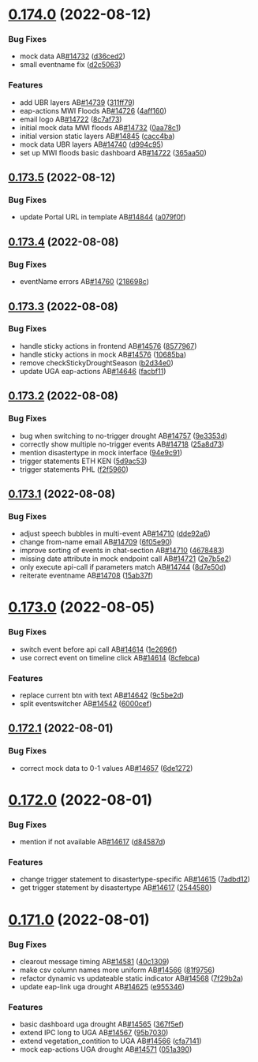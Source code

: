 # [0.174.0](https://github.com/rodekruis/IBF-system/compare/v0.173.5...v0.174.0) (2022-08-12)


### Bug Fixes

* mock data AB[#14732](https://github.com/rodekruis/IBF-system/issues/14732) ([d36ced2](https://github.com/rodekruis/IBF-system/commit/d36ced20bec11d9bc4d619cbfd4e356985481355))
* small eventname fix ([d2c5063](https://github.com/rodekruis/IBF-system/commit/d2c506371c47acb551f08373cca78a3e67c68319))


### Features

* add UBR layers AB[#14739](https://github.com/rodekruis/IBF-system/issues/14739) ([311ff79](https://github.com/rodekruis/IBF-system/commit/311ff797a8f057a3201e0aff8ea2cc37754f0ea9))
* eap-actions MWI Floods AB[#14726](https://github.com/rodekruis/IBF-system/issues/14726) ([4aff160](https://github.com/rodekruis/IBF-system/commit/4aff1600e3ad5b6f0184a09d700392dc1703e125))
* email logo AB[#14722](https://github.com/rodekruis/IBF-system/issues/14722) ([8c7af73](https://github.com/rodekruis/IBF-system/commit/8c7af73889e32d412f82d5a9792b80430a5978fa))
* initial mock data MWI floods AB[#14732](https://github.com/rodekruis/IBF-system/issues/14732) ([0aa78c1](https://github.com/rodekruis/IBF-system/commit/0aa78c1ed7293890b3bad7eb124c84c6b1e6620e))
* initial version static layers AB[#14845](https://github.com/rodekruis/IBF-system/issues/14845) ([cacc4ba](https://github.com/rodekruis/IBF-system/commit/cacc4ba7ecbed36c7a11ac3a0d10e2e4f7148ed3))
* mock data UBR layers AB[#14740](https://github.com/rodekruis/IBF-system/issues/14740) ([d994c95](https://github.com/rodekruis/IBF-system/commit/d994c951dee8c0d64a72b983e6981874460cbf54))
* set up MWI floods basic dashboard AB[#14722](https://github.com/rodekruis/IBF-system/issues/14722) ([365aa50](https://github.com/rodekruis/IBF-system/commit/365aa5071a267122f9b664aae8271d7888c650db))



## [0.173.5](https://github.com/rodekruis/IBF-system/compare/v0.173.4...v0.173.5) (2022-08-12)


### Bug Fixes

* update Portal URL in template AB[#14844](https://github.com/rodekruis/IBF-system/issues/14844) ([a079f0f](https://github.com/rodekruis/IBF-system/commit/a079f0f5702ffd3bf8db9b3b7dab631981c8f25f))



## [0.173.4](https://github.com/rodekruis/IBF-system/compare/v0.173.3...v0.173.4) (2022-08-08)


### Bug Fixes

* eventName errors AB[#14760](https://github.com/rodekruis/IBF-system/issues/14760) ([218698c](https://github.com/rodekruis/IBF-system/commit/218698c3b90756743854e46232694e07840dd024))



## [0.173.3](https://github.com/rodekruis/IBF-system/compare/v0.173.2...v0.173.3) (2022-08-08)


### Bug Fixes

* handle sticky actions in frontend AB[#14576](https://github.com/rodekruis/IBF-system/issues/14576) ([8577967](https://github.com/rodekruis/IBF-system/commit/8577967a8f761aadb0d58ec8154c1379c64b6ad2))
* handle sticky actions in mock AB[#14576](https://github.com/rodekruis/IBF-system/issues/14576) ([10685ba](https://github.com/rodekruis/IBF-system/commit/10685baf58d2f5efff339af0172276d51b721eee))
* remove checkStickyDroughtSeason ([b2d34e0](https://github.com/rodekruis/IBF-system/commit/b2d34e0603ca29043bf0876aeaa7d8cdc419257b))
* update UGA eap-actions AB[#14646](https://github.com/rodekruis/IBF-system/issues/14646) ([facbf11](https://github.com/rodekruis/IBF-system/commit/facbf11d7baaca6837d653de4563f8af406154f3))



## [0.173.2](https://github.com/rodekruis/IBF-system/compare/v0.173.1...v0.173.2) (2022-08-08)


### Bug Fixes

* bug when switching to no-trigger drought AB[#14757](https://github.com/rodekruis/IBF-system/issues/14757) ([9e3353d](https://github.com/rodekruis/IBF-system/commit/9e3353d3fece35e556eea32493c3f615150ce1bf))
* correctly show multiple no-trigger events AB[#14718](https://github.com/rodekruis/IBF-system/issues/14718) ([25a8d73](https://github.com/rodekruis/IBF-system/commit/25a8d739ddf975b5d92d990e5fc8a10b625861e5))
* mention disastertype in mock interface ([94e9c91](https://github.com/rodekruis/IBF-system/commit/94e9c914f903c473b2f88b80ce3640e2971a1814))
* trigger statements ETH KEN ([5d9ac53](https://github.com/rodekruis/IBF-system/commit/5d9ac539117c0bf226e1d54f7b7364e760c842f0))
* trigger statements PHL ([f2f5960](https://github.com/rodekruis/IBF-system/commit/f2f596064dea9009d1e0684b1a1b31234de88d5a))



## [0.173.1](https://github.com/rodekruis/IBF-system/compare/v0.173.0...v0.173.1) (2022-08-08)


### Bug Fixes

* adjust speech bubbles in multi-event AB[#14710](https://github.com/rodekruis/IBF-system/issues/14710) ([dde92a6](https://github.com/rodekruis/IBF-system/commit/dde92a6e72dfa34f2b4659f68abb8961cfc17141))
* change from-name email AB[#14709](https://github.com/rodekruis/IBF-system/issues/14709) ([6f05e90](https://github.com/rodekruis/IBF-system/commit/6f05e90c8b560c7925865c4aa16df86eed95a542))
* improve sorting of events in chat-section AB[#14710](https://github.com/rodekruis/IBF-system/issues/14710) ([4678483](https://github.com/rodekruis/IBF-system/commit/4678483663c939a851a67ef35a036b7230b56299))
* missing date attribute in mock endpoint call AB[#14721](https://github.com/rodekruis/IBF-system/issues/14721) ([2e7b5e2](https://github.com/rodekruis/IBF-system/commit/2e7b5e211fa0d5708454141430d46812150da718))
* only execute api-call if parameters match AB[#14744](https://github.com/rodekruis/IBF-system/issues/14744) ([8d7e50d](https://github.com/rodekruis/IBF-system/commit/8d7e50ddf87f186ebb1f5c8ae947065888522177))
* reiterate eventname AB[#14708](https://github.com/rodekruis/IBF-system/issues/14708) ([15ab37f](https://github.com/rodekruis/IBF-system/commit/15ab37f80b557839a58e7802c714aa4db7305dae))



# [0.173.0](https://github.com/rodekruis/IBF-system/compare/v0.172.1...v0.173.0) (2022-08-05)


### Bug Fixes

* switch event before api call AB[#14614](https://github.com/rodekruis/IBF-system/issues/14614) ([1e2696f](https://github.com/rodekruis/IBF-system/commit/1e2696f02fd64b7d13c2927e3f058bcee26145d2))
* use correct event on timeline click AB[#14614](https://github.com/rodekruis/IBF-system/issues/14614) ([8cfebca](https://github.com/rodekruis/IBF-system/commit/8cfebca27a819135ecbbe16a6fbac7783e4a92e2))


### Features

* replace current btn with text AB[#14642](https://github.com/rodekruis/IBF-system/issues/14642) ([9c5be2d](https://github.com/rodekruis/IBF-system/commit/9c5be2d6d4d31f3aa68f411214fc0f88f4a27420))
* split eventswitcher AB[#14542](https://github.com/rodekruis/IBF-system/issues/14542) ([6000cef](https://github.com/rodekruis/IBF-system/commit/6000cefd061843d16b15b9135a307790f372eacc))



## [0.172.1](https://github.com/rodekruis/IBF-system/compare/v0.172.0...v0.172.1) (2022-08-01)


### Bug Fixes

* correct mock data to 0-1 values AB[#14657](https://github.com/rodekruis/IBF-system/issues/14657) ([6de1272](https://github.com/rodekruis/IBF-system/commit/6de127226c3ca8b9bf87dd7ff99d681a8fad517a))



# [0.172.0](https://github.com/rodekruis/IBF-system/compare/v0.171.0...v0.172.0) (2022-08-01)


### Bug Fixes

* mention if not available AB[#14617](https://github.com/rodekruis/IBF-system/issues/14617) ([d84587d](https://github.com/rodekruis/IBF-system/commit/d84587dbeca7df6234ae68070452ebbc011c6759))


### Features

* change trigger statement to disastertype-specific AB[#14615](https://github.com/rodekruis/IBF-system/issues/14615) ([7adbd12](https://github.com/rodekruis/IBF-system/commit/7adbd12613a9b3dcddf701b3e34b82029bb7329a))
* get trigger statement by disastertype AB[#14617](https://github.com/rodekruis/IBF-system/issues/14617) ([2544580](https://github.com/rodekruis/IBF-system/commit/25445807f47462d8d3d87859c409c636bfb2b86b))



# [0.171.0](https://github.com/rodekruis/IBF-system/compare/v0.170.0...v0.171.0) (2022-08-01)


### Bug Fixes

* clearout message timing AB[#14581](https://github.com/rodekruis/IBF-system/issues/14581) ([40c1309](https://github.com/rodekruis/IBF-system/commit/40c1309f01d9616e2fa96882035e798ead2dfe23))
* make csv column names more uniform AB[#14566](https://github.com/rodekruis/IBF-system/issues/14566) ([81f9756](https://github.com/rodekruis/IBF-system/commit/81f97567f9e6c4d4249d793a81afa5ef551a3a00))
* refactor dynamic vs updateable static indicator AB[#14568](https://github.com/rodekruis/IBF-system/issues/14568) ([7f29b2a](https://github.com/rodekruis/IBF-system/commit/7f29b2ac91e7dc42e11c22e1ac8c8af97d930b8d))
* update eap-link uga drought AB[#14625](https://github.com/rodekruis/IBF-system/issues/14625) ([e955346](https://github.com/rodekruis/IBF-system/commit/e955346ea34c7184f91f27bb576fddf80f70cd8a))


### Features

* basic dashboard uga drought AB[#14565](https://github.com/rodekruis/IBF-system/issues/14565) ([367f5ef](https://github.com/rodekruis/IBF-system/commit/367f5efde6298bca27f36702649f2a2dc34d8f83))
* extend IPC long to UGA AB[#14567](https://github.com/rodekruis/IBF-system/issues/14567) ([95b7030](https://github.com/rodekruis/IBF-system/commit/95b7030b80eca157e9a8384102ba62da866239f0))
* extend vegetation_contition to UGA AB[#14566](https://github.com/rodekruis/IBF-system/issues/14566) ([cfa7141](https://github.com/rodekruis/IBF-system/commit/cfa71418c22b2a2215cf1fe4abc715380d838170))
* mock eap-actions UGA drought AB[#14571](https://github.com/rodekruis/IBF-system/issues/14571) ([051a390](https://github.com/rodekruis/IBF-system/commit/051a3904441ea22b9a63ac2128d997d273d72f68))



